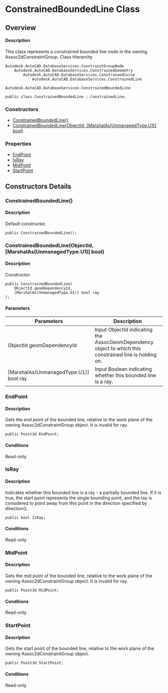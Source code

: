 # ConstrainedBoundedLine Class

## Overview

#### Description
This class represents a constrained bounded line node in the owning Assoc2dConstraintGroup.
Class Hierarchy
```text
Autodesk.AutoCAD.DatabaseServices.ConstraintGroupNode
    Autodesk.AutoCAD.DatabaseServices.ConstrainedGeometry
        Autodesk.AutoCAD.DatabaseServices.ConstrainedCurve
            Autodesk.AutoCAD.DatabaseServices.ConstrainedLine
                Autodesk.AutoCAD.DatabaseServices.ConstrainedBoundedLine
```

```text
public class ConstrainedBoundedLine : ConstrainedLine;
```

### Constructors

- [ConstrainedBoundedLine()](#constrainedboundedline())
- [ConstrainedBoundedLine(ObjectId, [MarshalAs(UnmanagedType.U1)] bool)](#constrainedboundedline(objectid,-[marshalas(unmanagedtype.u1)]-bool))

### Properties

- [EndPoint](#endpoint)
- [IsRay](#isray)
- [MidPoint](#midpoint)
- [StartPoint](#startpoint)


## Constructors Details

### ConstrainedBoundedLine()

#### Description
Default constructor.
```text
public ConstrainedBoundedLine();
```

### ConstrainedBoundedLine(ObjectId, [MarshalAs(UnmanagedType.U1)] bool)

#### Description
Constructor.
```text
public ConstrainedBoundedLine(
    ObjectId geomDependencyId, 
    [MarshalAs(UnmanagedType.U1)] bool ray
);
```

#### Parameters
| Parameters | Description |
| --- | --- |
| ObjectId geomDependencyId | Input ObjectId indicating the AssocGeomDependency object to which this constrained line is holding on. |
| [MarshalAs(UnmanagedType.U1)] bool ray | Input Boolean indicating whether this bounded line is a ray. |

### EndPoint

#### Description
Gets the end point of the bounded line, relative to the work plane of the owning Assoc2dConstraintGroup object. 
It is invalid for ray.
```text
public Point3d EndPoint;
```

#### Conditions
Read-only
### IsRay

#### Description
Indicates whether this bounded line is a ray - a partially bounded line. 
If it is true, the start point represents the single bounding point, and the ray is considered to point away from this point in the direction specified by direction().
```text
public bool IsRay;
```

#### Conditions
Read-only
### MidPoint

#### Description
Gets the mid point of the bounded line, relative to the work plane of the owning Assoc2dConstraintGroup object. 
It is invalid for ray.
```text
public Point3d MidPoint;
```

#### Conditions
Read-only
### StartPoint

#### Description
Gets the start point of the bounded line, relative to the work plane of the owning Assoc2dConstraintGroup object.
```text
public Point3d StartPoint;
```

#### Conditions
Read-only